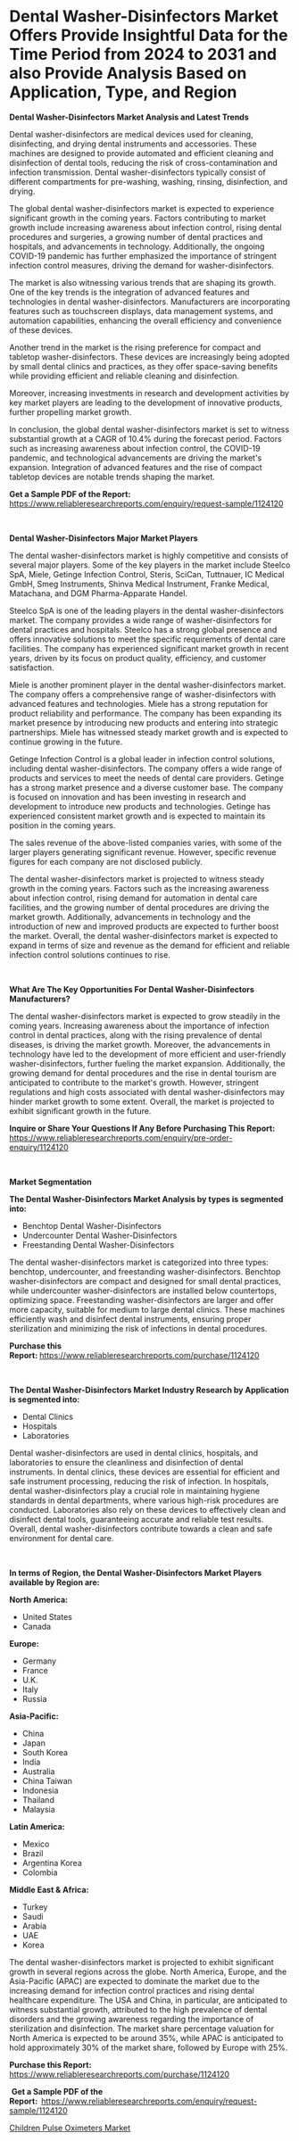 <p><h1>Dental Washer-Disinfectors Market Offers Provide Insightful Data for the Time Period from 2024 to 2031 and also Provide Analysis Based on Application, Type, and Region</h1></p><p><strong>Dental Washer-Disinfectors Market Analysis and Latest Trends</strong></p>
<p><p>Dental washer-disinfectors are medical devices used for cleaning, disinfecting, and drying dental instruments and accessories. These machines are designed to provide automated and efficient cleaning and disinfection of dental tools, reducing the risk of cross-contamination and infection transmission. Dental washer-disinfectors typically consist of different compartments for pre-washing, washing, rinsing, disinfection, and drying.</p><p>The global dental washer-disinfectors market is expected to experience significant growth in the coming years. Factors contributing to market growth include increasing awareness about infection control, rising dental procedures and surgeries, a growing number of dental practices and hospitals, and advancements in technology. Additionally, the ongoing COVID-19 pandemic has further emphasized the importance of stringent infection control measures, driving the demand for washer-disinfectors.</p><p>The market is also witnessing various trends that are shaping its growth. One of the key trends is the integration of advanced features and technologies in dental washer-disinfectors. Manufacturers are incorporating features such as touchscreen displays, data management systems, and automation capabilities, enhancing the overall efficiency and convenience of these devices.</p><p>Another trend in the market is the rising preference for compact and tabletop washer-disinfectors. These devices are increasingly being adopted by small dental clinics and practices, as they offer space-saving benefits while providing efficient and reliable cleaning and disinfection.</p><p>Moreover, increasing investments in research and development activities by key market players are leading to the development of innovative products, further propelling market growth.</p><p>In conclusion, the global dental washer-disinfectors market is set to witness substantial growth at a CAGR of 10.4% during the forecast period. Factors such as increasing awareness about infection control, the COVID-19 pandemic, and technological advancements are driving the market's expansion. Integration of advanced features and the rise of compact tabletop devices are notable trends shaping the market.</p></p>
<p><strong>Get a Sample PDF of the Report:&nbsp;</strong> <a href="https://www.reliableresearchreports.com/enquiry/request-sample/1124120">https://www.reliableresearchreports.com/enquiry/request-sample/1124120</a></p>
<p>&nbsp;</p>
<p><strong>Dental Washer-Disinfectors Major Market Players</strong></p>
<p><p>The dental washer-disinfectors market is highly competitive and consists of several major players. Some of the key players in the market include Steelco SpA, Miele, Getinge Infection Control, Steris, SciCan, Tuttnauer, IC Medical GmbH, Smeg Instruments, Shinva Medical Instrument, Franke Medical, Matachana, and DGM Pharma-Apparate Handel.</p><p>Steelco SpA is one of the leading players in the dental washer-disinfectors market. The company provides a wide range of washer-disinfectors for dental practices and hospitals. Steelco has a strong global presence and offers innovative solutions to meet the specific requirements of dental care facilities. The company has experienced significant market growth in recent years, driven by its focus on product quality, efficiency, and customer satisfaction.</p><p>Miele is another prominent player in the dental washer-disinfectors market. The company offers a comprehensive range of washer-disinfectors with advanced features and technologies. Miele has a strong reputation for product reliability and performance. The company has been expanding its market presence by introducing new products and entering into strategic partnerships. Miele has witnessed steady market growth and is expected to continue growing in the future.</p><p>Getinge Infection Control is a global leader in infection control solutions, including dental washer-disinfectors. The company offers a wide range of products and services to meet the needs of dental care providers. Getinge has a strong market presence and a diverse customer base. The company is focused on innovation and has been investing in research and development to introduce new products and technologies. Getinge has experienced consistent market growth and is expected to maintain its position in the coming years.</p><p>The sales revenue of the above-listed companies varies, with some of the larger players generating significant revenue. However, specific revenue figures for each company are not disclosed publicly.</p><p>The dental washer-disinfectors market is projected to witness steady growth in the coming years. Factors such as the increasing awareness about infection control, rising demand for automation in dental care facilities, and the growing number of dental procedures are driving the market growth. Additionally, advancements in technology and the introduction of new and improved products are expected to further boost the market. Overall, the dental washer-disinfectors market is expected to expand in terms of size and revenue as the demand for efficient and reliable infection control solutions continues to rise.</p></p>
<p>&nbsp;</p>
<p><strong>What Are The Key Opportunities For Dental Washer-Disinfectors Manufacturers?</strong></p>
<p><p>The dental washer-disinfectors market is expected to grow steadily in the coming years. Increasing awareness about the importance of infection control in dental practices, along with the rising prevalence of dental diseases, is driving the market growth. Moreover, the advancements in technology have led to the development of more efficient and user-friendly washer-disinfectors, further fueling the market expansion. Additionally, the growing demand for dental procedures and the rise in dental tourism are anticipated to contribute to the market's growth. However, stringent regulations and high costs associated with dental washer-disinfectors may hinder market growth to some extent. Overall, the market is projected to exhibit significant growth in the future.</p></p>
<p><strong>Inquire or Share Your Questions If Any Before Purchasing This Report:</strong> <a href="https://www.reliableresearchreports.com/enquiry/pre-order-enquiry/1124120">https://www.reliableresearchreports.com/enquiry/pre-order-enquiry/1124120</a></p>
<p>&nbsp;</p>
<p><strong>Market Segmentation</strong></p>
<p><strong>The Dental Washer-Disinfectors Market Analysis by types is segmented into:</strong></p>
<p><ul><li>Benchtop Dental Washer-Disinfectors</li><li>Undercounter Dental Washer-Disinfectors</li><li>Freestanding Dental Washer-Disinfectors</li></ul></p>
<p><p>The dental washer-disinfectors market is categorized into three types: benchtop, undercounter, and freestanding washer-disinfectors. Benchtop washer-disinfectors are compact and designed for small dental practices, while undercounter washer-disinfectors are installed below countertops, optimizing space. Freestanding washer-disinfectors are larger and offer more capacity, suitable for medium to large dental clinics. These machines efficiently wash and disinfect dental instruments, ensuring proper sterilization and minimizing the risk of infections in dental procedures.</p></p>
<p><strong>Purchase this Report:&nbsp;</strong><a href="https://www.reliableresearchreports.com/purchase/1124120">https://www.reliableresearchreports.com/purchase/1124120</a></p>
<p>&nbsp;</p>
<p><strong>The Dental Washer-Disinfectors Market Industry Research by Application is segmented into:</strong></p>
<p><ul><li>Dental Clinics</li><li>Hospitals</li><li>Laboratories</li></ul></p>
<p><p>Dental washer-disinfectors are used in dental clinics, hospitals, and laboratories to ensure the cleanliness and disinfection of dental instruments. In dental clinics, these devices are essential for efficient and safe instrument processing, reducing the risk of infection. In hospitals, dental washer-disinfectors play a crucial role in maintaining hygiene standards in dental departments, where various high-risk procedures are conducted. Laboratories also rely on these devices to effectively clean and disinfect dental tools, guaranteeing accurate and reliable test results. Overall, dental washer-disinfectors contribute towards a clean and safe environment for dental care.</p></p>
<p>&nbsp;</p>
<p><strong>In terms of Region, the Dental Washer-Disinfectors Market Players available by Region are:</strong></p>
<p>
    <p> <strong> North America: </strong>
        <ul>
            <li>United States</li>
            <li>Canada</li>
        </ul>
        </p> 
    <p> <strong> Europe: </strong>
        <ul>
            <li>Germany</li>
            <li>France</li>
            <li>U.K.</li>
            <li>Italy</li>
            <li>Russia</li>
        </ul>
        </p> 
    <p> <strong> Asia-Pacific: </strong>
        <ul>
            <li>China</li>
            <li>Japan</li>
            <li>South Korea</li>
            <li>India</li>
            <li>Australia</li>
            <li>China Taiwan</li>
            <li>Indonesia</li>
            <li>Thailand</li>
            <li>Malaysia</li>
        </ul>
        </p> 
    <p> <strong> Latin America: </strong>
        <ul>
            <li>Mexico</li>
            <li>Brazil</li>
            <li>Argentina Korea</li>
            <li>Colombia</li>
        </ul>
        </p> 
    <p> <strong> Middle East & Africa: </strong>
        <ul>
            <li>Turkey</li>
            <li>Saudi</li>
            <li>Arabia</li>
            <li>UAE</li>
            <li>Korea</li>
        </ul>
    </p>
    </p>
<p><p>The dental washer-disinfectors market is projected to exhibit significant growth in several regions across the globe. North America, Europe, and the Asia-Pacific (APAC) are expected to dominate the market due to the increasing demand for infection control practices and rising dental healthcare expenditure. The USA and China, in particular, are anticipated to witness substantial growth, attributed to the high prevalence of dental disorders and the growing awareness regarding the importance of sterilization and disinfection. The market share percentage valuation for North America is expected to be around 35%, while APAC is anticipated to hold approximately 30% of the market share, followed by Europe with 25%.</p></p>
<p><strong>Purchase this Report: </strong><a href="https://www.reliableresearchreports.com/purchase/1124120">https://www.reliableresearchreports.com/purchase/1124120</a></p>
<p>&nbsp;<strong>Get a Sample PDF of the Report:&nbsp;&nbsp;</strong><a href="https://www.reliableresearchreports.com/enquiry/request-sample/1124120">https://www.reliableresearchreports.com/enquiry/request-sample/1124120</a></p>
<p><strong></strong></p>
<p><p><a href="https://github.com/CliffMedina6/Market-Research-Report-List-3/blob/main/children-pulse-oximeters-market.md">Children Pulse Oximeters Market</a></p></p>